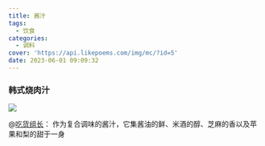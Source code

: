 ```yaml
---
title: 酱汁
tags:
  - 饮食
categories:
  - 调料
cover: 'https://api.likepoems.com/img/mc/?id=5'
date: 2023-06-01 09:09:32
---
```

<!--more-->

### 韩式烧肉汁

![](https://pic1.zhimg.com/v2-6dfe1c0c4bc5f99cda542e05483b32a0_b.jpg)

@[吃货组长](https://zhuanlan.zhihu.com/p/43370841)：
作为复合调味的酱汁，它集酱油的鲜、米酒的醇、芝麻的香以及苹果和梨的甜于一身